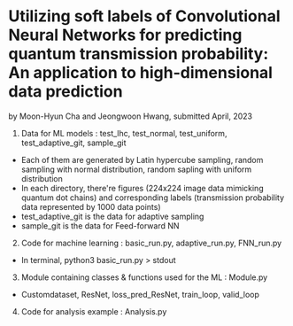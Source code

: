 # Utilizing soft labels of Convolutional Neural Networks for predicting quantum transmission probability: An application to high-dimensional data prediction

by Moon-Hyun Cha and Jeongwoon Hwang, submitted April, 2023

1. Data for ML models : test_lhc, test_normal, test_uniform, test_adaptive_git, sample_git
 * Each of them are generated by Latin hypercube sampling, random sampling with normal distribution, random sapling with uniform distribution
 * In each directory, there're figures (224x224 image data mimicking quantum dot chains) and corresponding labels (transmission probability data represented by 1000 data points)
 * test_adaptive_git is the data for adaptive sampling
 * sample_git is the data for Feed-forward NN

2. Code for machine learning : basic_run.py, adaptive_run.py, FNN_run.py
 * In terminal, python3 basic_run.py > stdout

3. Module containing classes & functions used for the ML : Module.py
 * Customdataset, ResNet, loss_pred_ResNet, train_loop, valid_loop

4. Code for analysis example : Analysis.py
